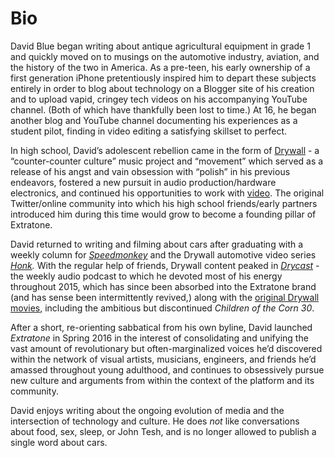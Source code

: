 # Bio
David Blue began writing about antique agricultural equipment in grade 1 and quickly moved on to musings on the automotive industry, aviation, and the history of the two in America. As a pre-teen, his early ownership of a first generation iPhone pretentiously inspired him to depart these subjects entirely in order to blog about technology on a Blogger site of his creation and to upload vapid, cringey tech videos on his accompanying YouTube channel. (Both of which have thankfully been lost to time.) At 16, he began another blog and YouTube channel documenting his experiences as a student pilot, finding in video editing a satisfying skillset to perfect.

In high school, David’s adolescent rebellion came in the form of [Drywall](https://ihadtopee.bandcamp.com) - a “counter-counter culture” music project and “movement” which served as a release of his angst and vain obsession with “polish” in his previous endeavors, fostered a new pursuit in audio production/hardware electronics, and continued his opportunities to work with [video](https://youtu.be/FxzVD2zw3aM). The original Twitter/online community into which his high school friends/early partners introduced him during this time would grow to become a founding pillar of Extratone.

David returned to writing and filming about cars after graduating with a weekly column for [*Speedmonkey*](http://www.speedmonkey.co.uk/search/label/David) and the Drywall automotive video series [*Honk*](http://bit.ly/dbhonkyt)*.* With the regular help of friends, Drywall content peaked in [*Drycast*](http://extratone.com/drycast) [](http://extratone.com/drycast)- the weekly audio podcast to which he devoted most of his energy throughout 2015, which has since been absorbed into the Extratone brand (and has sense been intermittently revived,) along with the [original Drywall movies](http://bit.ly/dryfilms), including the ambitious but discontinued *Children of the Corn 30*.

After a short, re-orienting sabbatical from his own byline, David launched *Extratone* in Spring 2016 in the interest of consolidating and unifying the vast amount of revolutionary but often-marginalized voices he’d discovered within the network of visual artists, musicians, engineers, and friends he’d amassed throughout young adulthood, and continues to obsessively pursue new culture and arguments from within the context of the platform and its community.

David enjoys writing about the ongoing evolution of media and the intersection of technology and culture. He does *not* like conversations about food, sex, sleep, or John Tesh, and is no longer allowed to publish a single word about cars.

